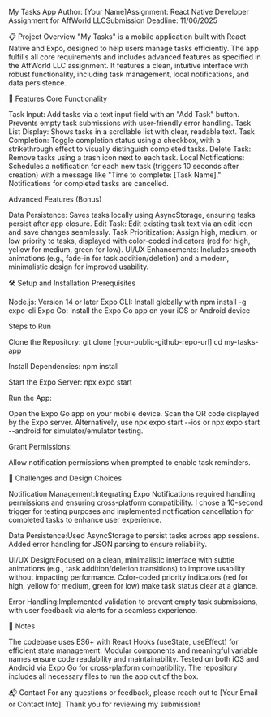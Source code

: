 My Tasks App
Author: [Your Name]Assignment: React Native Developer Assignment for AffWorld LLCSubmission Deadline: 11/06/2025

📋 Project Overview
"My Tasks" is a mobile application built with React Native and Expo, designed to help users manage tasks efficiently. The app fulfills all core requirements and includes advanced features as specified in the AffWorld LLC assignment. It features a clean, intuitive interface with robust functionality, including task management, local notifications, and data persistence.

🚀 Features
Core Functionality

Task Input: Add tasks via a text input field with an "Add Task" button. Prevents empty task submissions with user-friendly error handling.
Task List Display: Shows tasks in a scrollable list with clear, readable text.
Task Completion: Toggle completion status using a checkbox, with a strikethrough effect to visually distinguish completed tasks.
Delete Task: Remove tasks using a trash icon next to each task.
Local Notifications: Schedules a notification for each new task (triggers 10 seconds after creation) with a message like "Time to complete: [Task Name]." Notifications for completed tasks are cancelled.

Advanced Features (Bonus)

Data Persistence: Saves tasks locally using AsyncStorage, ensuring tasks persist after app closure.
Edit Task: Edit existing task text via an edit icon and save changes seamlessly.
Task Prioritization: Assign high, medium, or low priority to tasks, displayed with color-coded indicators (red for high, yellow for medium, green for low).
UI/UX Enhancements: Includes smooth animations (e.g., fade-in for task addition/deletion) and a modern, minimalistic design for improved usability.


🛠️ Setup and Installation
Prerequisites

Node.js: Version 14 or later
Expo CLI: Install globally with npm install -g expo-cli
Expo Go: Install the Expo Go app on your iOS or Android device

Steps to Run

Clone the Repository:
git clone [your-public-github-repo-url]
cd my-tasks-app


Install Dependencies:
npm install


Start the Expo Server:
npx expo start


Run the App:

Open the Expo Go app on your mobile device.
Scan the QR code displayed by the Expo server.
Alternatively, use npx expo start --ios or npx expo start --android for simulator/emulator testing.


Grant Permissions:

Allow notification permissions when prompted to enable task reminders.




🧠 Challenges and Design Choices

Notification Management:Integrating Expo Notifications required handling permissions and ensuring cross-platform compatibility. I chose a 10-second trigger for testing purposes and implemented notification cancellation for completed tasks to enhance user experience.

Data Persistence:Used AsyncStorage to persist tasks across app sessions. Added error handling for JSON parsing to ensure reliability.

UI/UX Design:Focused on a clean, minimalistic interface with subtle animations (e.g., task addition/deletion transitions) to improve usability without impacting performance. Color-coded priority indicators (red for high, yellow for medium, green for low) make task status clear at a glance.

Error Handling:Implemented validation to prevent empty task submissions, with user feedback via alerts for a seamless experience.



📝 Notes

The codebase uses ES6+ with React Hooks (useState, useEffect) for efficient state management.
Modular components and meaningful variable names ensure code readability and maintainability.
Tested on both iOS and Android via Expo Go for cross-platform compatibility.
The repository includes all necessary files to run the app out of the box.


📬 Contact
For any questions or feedback, please reach out to [Your Email or Contact Info].
Thank you for reviewing my submission!
